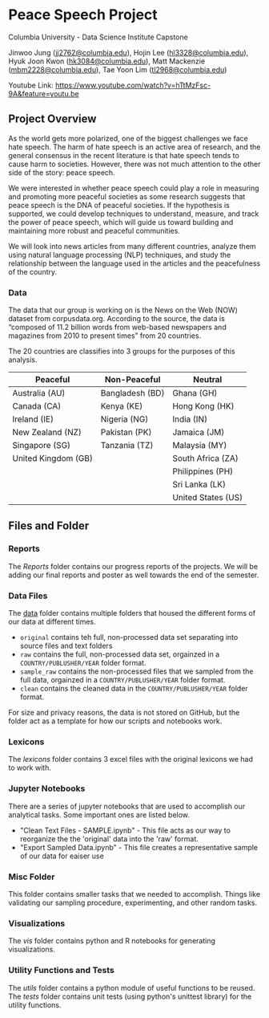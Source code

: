 # Peace Speech Project
Columbia University - Data Science Institute Capstone

Jinwoo Jung (jj2762@columbia.edu), Hojin Lee (hl3328@columbia.edu),
Hyuk Joon Kwon (hk3084@columbia.edu), Matt Mackenzie (mbm2228@columbia.edu),
Tae Yoon Lim (tl2968@columbia.edu)

Youtube Link: https://www.youtube.com/watch?v=hTtMzFsc-9A&feature=youtu.be

## Project Overview

As the world gets more polarized, one of the biggest challenges we face hate speech. The harm of hate speech is an active area of research, and the general consensus in the recent literature is that hate speech tends to cause harm to societies. However, there was not much attention to the other side of the story: peace speech.

We were interested in whether peace speech could play a role in measuring and promoting more peaceful societies as some research suggests that peace speech is the DNA of peaceful societies. If the hypothesis is supported, we could develop techniques to understand, measure, and track the power of peace speech, which will guide us toward building and maintaining more robust and peaceful communities.

We will look into news articles from many different countries, analyze them using natural language processing (NLP) techniques, and study the relationship between the language used in the articles and the peacefulness of the country.

### Data

The data that our group is working on is the News on the Web (NOW) dataset from corpusdata.org. According to the source, the data is “composed of 11.2 billion words from web-based newspapers and magazines from 2010 to present times” from 20 countries.

The 20 countries are classifies into 3 groups for the purposes of this analysis.


| Peaceful            | Non-Peaceful    | Neutral            |
|---------------------|-----------------|--------------------|
| Australia (AU)      | Bangladesh (BD) | Ghana (GH)         |
| Canada (CA)         | Kenya (KE)      | Hong Kong (HK)     |
| Ireland (IE)        | Nigeria (NG)    | India (IN)         |
| New Zealand (NZ)    | Pakistan (PK)   | Jamaica (JM)       |
| Singapore (SG)      | Tanzania (TZ)   | Malaysia (MY)      |
| United Kingdom (GB) |                 | South Africa (ZA)  |
|                     |                 | Philippines (PH)   |
|                     |                 | Sri Lanka (LK)     |
|                     |                 | United States (US) |

## Files and Folder

### Reports

The *Reports* folder contains our progress reports of the projects.
We will be adding our final reports and poster as well towards the end of the semester.

### Data Files

The [data](data) folder contains multiple folders that housed the different forms of our data at different times.

- `original` contains teh full, non-processed data set separating into source files and text folders
- `raw` contains the full, non-processed data set, orgainzed in a `COUNTRY/PUBLUSHER/YEAR` folder format.
- `sample_raw` contains the non-processed files that we sampled from the full data, orgainzed in a `COUNTRY/PUBLUSHER/YEAR` folder format.
- `clean` contains the cleaned data in the `COUNTRY/PUBLUSHER/YEAR` folder format.

For size and privacy reasons, the data is not stored on GitHub, but the folder act as a template for how our scripts and notebooks work.

### Lexicons

The *lexicons* folder contains 3 excel files with the original lexicons we had to work with.

### Jupyter Notebooks

There are a series of jupyter notebooks that are used to accomplish our analytical tasks. Some important ones are listed below.

- "Clean Text Files - SAMPLE.ipynb" - This file acts as our way to reorganize the the 'original' data into the 'raw' format.
- "Export Sampled Data.ipynb" - This file creates a representative sample of our data for eaiser use

### Misc Folder

This folder contains smaller tasks that we needed to accomplish. Things like validating our sampling procedure, experimenting, and other random tasks.

### Visualizations

The *vis* folder contains python and R notebooks for generating visualizations.

### Utility Functions and Tests

The *utils* folder contains a python module of useful functions to be reused. The *tests* folder contains unit tests (using python's unittest library) for the utility functions.
